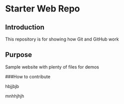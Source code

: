 # Starter Web Repo

## Introduction

This repository is for showing how Git and GitHub work

## Purpose

Sample website with plenty of files for demos

###How to contribute

hbjjbjb

mnhhjhjh
